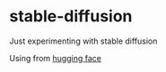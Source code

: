 # stable-diffusion
Just experimenting with stable diffusion

Using from [hugging face](https://huggingface.co/CompVis/stable-diffusion-v1-4)